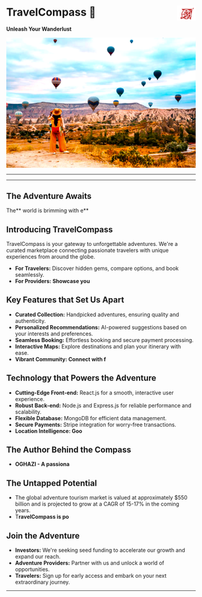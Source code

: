 <h1 align="left">
<strong>TravelCompass 🧭</strong>
 <img align="right" alt="TravelCompass Logo" src="./travelcompass-frontend/public/mc2.png" width="50">
</h1>


**Unleash Your Wanderlust**

<img alt="TravelCompass adventure" src="./travelcompass-frontend/public/adventure.png">



---

****

## **The Adventure Awaits**

The** world is brimming with e**

## **Introducing TravelCompass**

TravelCompass is your gateway to unforgettable adventures. We're a curated marketplace connecting passionate travelers with unique experiences from around the globe.

* **For Travelers:** Discover hidden gems, compare options, and book seamlessly.
* ****For Providers:** Showcase you**

## **Key Features that Set Us Apart**

* **Curated Collection:** Handpicked adventures, ensuring quality and authenticity.
* **Personalized Recommendations:** AI-powered suggestions based on your interests and preferences.
* **Seamless Booking:** Effortless booking and secure payment processing.
* **Interactive Maps:** Explore destinations and plan your itinerary with ease.
* ****Vibrant Community:** Connect with f**

## **Technology that Powers the Adventure**

* **Cutting-Edge Front-end:** React.js for a smooth, interactive user experience.
* **Robust Back-end:** Node.js and Express.js for reliable performance and scalability.
* **Flexible Database:** MongoDB for efficient data management.
* **Secure Payments:** Stripe integration for worry-free transactions.
* ****Location Intelligence:** Goo**

## **The Author Behind the Compass**

* ****OGHAZI** - A passiona**

## **The Untapped Potential**

* The global adventure tourism market is valued at approximately $550 billion and is projected to grow at a CAGR of 15-17% in the coming years.
* T**ravelCompass is po**

## **Join the Adventure** 

* **Investors:** We're seeking  seed funding to accelerate our growth and expand our reach.
* **Adventure Providers:** Partner with us and unlock a world of opportunities.
* **Travelers:** Sign up for early access and embark on your next extraordinary journey.

---